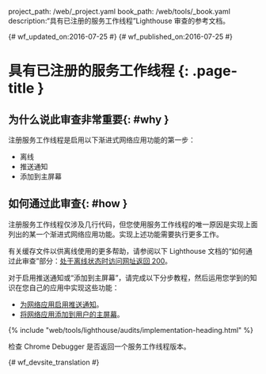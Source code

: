 project_path: /web/_project.yaml
book_path: /web/tools/_book.yaml
description:“具有已注册的服务工作线程”Lighthouse 审查的参考文档。

{# wf_updated_on:2016-07-25 #}
{# wf_published_on:2016-07-25 #}

# 具有已注册的服务工作线程 {: .page-title }

## 为什么说此审查非常重要{: #why }

注册服务工作线程是启用以下渐进式网络应用功能的第一步：


* 离线
* 推送通知
* 添加到主屏幕

## 如何通过此审查{: #how }

注册服务工作线程仅涉及几行代码，但您使用服务工作线程的唯一原因是实现上面列出的某一个渐进式网络应用功能。实现上述功能需要执行更多工作。


有关缓存文件以供离线使用的更多帮助，请参阅以下 Lighthouse 文档的“如何通过此审查”部分：[处于离线状态时访问网址返回 200](http-200-when-offline#how)。



对于启用推送通知或“添加到主屏幕”，请完成以下分步教程，然后运用您学到的知识在您自己的应用中实现这些功能：



* [为网络应用启用推送通知](https://codelabs.developers.google.com/codelabs/push-notifications)。
* [将网络应用添加到用户的主屏幕](https://codelabs.developers.google.com/codelabs/add-to-home-screen)。


{% include "web/tools/lighthouse/audits/implementation-heading.html" %}

检查 Chrome Debugger 是否返回一个服务工作线程版本。


{# wf_devsite_translation #}
